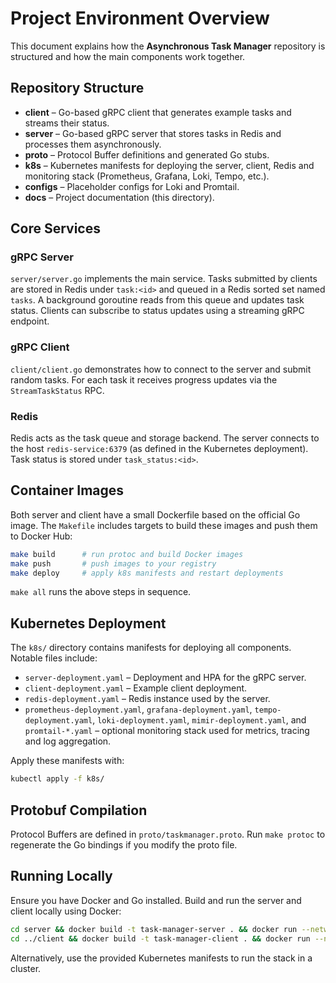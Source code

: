 # Project Environment Overview

This document explains how the **Asynchronous Task Manager** repository is structured and how the main components work together.

## Repository Structure

- **client** – Go-based gRPC client that generates example tasks and streams their status.
- **server** – Go-based gRPC server that stores tasks in Redis and processes them asynchronously.
- **proto** – Protocol Buffer definitions and generated Go stubs.
- **k8s** – Kubernetes manifests for deploying the server, client, Redis and monitoring stack (Prometheus, Grafana, Loki, Tempo, etc.).
- **configs** – Placeholder configs for Loki and Promtail.
- **docs** – Project documentation (this directory).

## Core Services

### gRPC Server

`server/server.go` implements the main service. Tasks submitted by clients are stored in Redis under `task:<id>` and queued in a Redis sorted set named `tasks`. A background goroutine reads from this queue and updates task status. Clients can subscribe to status updates using a streaming gRPC endpoint.

### gRPC Client

`client/client.go` demonstrates how to connect to the server and submit random tasks. For each task it receives progress updates via the `StreamTaskStatus` RPC.

### Redis

Redis acts as the task queue and storage backend. The server connects to the host `redis-service:6379` (as defined in the Kubernetes deployment). Task status is stored under `task_status:<id>`.

## Container Images

Both server and client have a small Dockerfile based on the official Go image. The `Makefile` includes targets to build these images and push them to Docker Hub:

```sh
make build      # run protoc and build Docker images
make push       # push images to your registry
make deploy     # apply k8s manifests and restart deployments
```

`make all` runs the above steps in sequence.

## Kubernetes Deployment

The `k8s/` directory contains manifests for deploying all components. Notable files include:

- `server-deployment.yaml` – Deployment and HPA for the gRPC server.
- `client-deployment.yaml` – Example client deployment.
- `redis-deployment.yaml` – Redis instance used by the server.
- `prometheus-deployment.yaml`, `grafana-deployment.yaml`, `tempo-deployment.yaml`, `loki-deployment.yaml`, `mimir-deployment.yaml`, and `promtail-*.yaml` – optional monitoring stack used for metrics, tracing and log aggregation.

Apply these manifests with:

```sh
kubectl apply -f k8s/
```

## Protobuf Compilation

Protocol Buffers are defined in `proto/taskmanager.proto`. Run `make protoc` to regenerate the Go bindings if you modify the proto file.

## Running Locally

Ensure you have Docker and Go installed. Build and run the server and client locally using Docker:

```sh
cd server && docker build -t task-manager-server . && docker run --network host task-manager-server
cd ../client && docker build -t task-manager-client . && docker run --network host task-manager-client
```

Alternatively, use the provided Kubernetes manifests to run the stack in a cluster.

